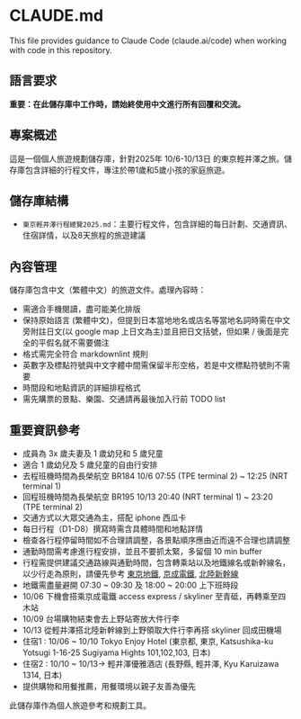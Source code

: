 # CLAUDE.md

This file provides guidance to Claude Code (claude.ai/code) when working with code in this repository.

## 語言要求

**重要：在此儲存庫中工作時，請始終使用中文進行所有回覆和交流。**

## 專案概述

這是一個個人旅遊規劃儲存庫，針對2025年 10/6-10/13日 的東京輕井澤之旅。儲存庫包含詳細的行程文件，專注於帶1歲和5歲小孩的家庭旅遊。

## 儲存庫結構

- `東京輕井澤行程總覽2025.md`：主要行程文件，包含詳細的每日計劃、交通資訊、住宿詳情，以及8天旅程的旅遊建議

## 內容管理

儲存庫包含中文（繁體中文）的旅遊文件。處理內容時：

- 需適合手機閱讀，盡可能美化排版
- 保持原始語言 (繁體中文)，但提到日本當地地名或店名等當地名詞時需在中文旁附註日文(以 google map 上日文為主)並且把日文括號，但如果 / 後面是完全的平假名就不需要備注
- 格式需完全符合 markdownlint 規則
- 英數字及標點符號與中文字體中間需保留半形空格，若是中文標點符號則不需要
- 時間段和地點資訊的詳細排程格式
- 需先購票的景點、樂園、交通請再最後加入行前 TODO list

## 重要資訊參考

- 成員為 3x 歲夫妻及 1 歲幼兒和 5 歲兒童
- 適合 1 歲幼兒及 5 歲兒童的自由行安排
- 去程班機時間為長榮航空 BR184 10/6 07:55 (TPE terminal 2) ~ 12:25 (NRT terminal 1)
- 回程班機時間為長榮航空 BR195 10/13 20:40 (NRT terminal 1) ~ 23:20 (TPE terminal 2)
- 交通方式以大眾交通為主，搭配 iphone 西瓜卡
- 每日行程（D1-D8）撰寫時需含具體時間和地點詳情
- 檢查各行程停留時間如不合理請調整，各景點順序應由近而遠不合理也請調整
- 通勤時間需考慮進行程安排，並且不要抓太緊，多留個 10 min buffer
- 行程需提供建議交通路線與通勤時間，包含轉乘站以及地鐵線名或新幹線名，以少行走為原則，請優先參考 [東京地鐵](https://world.jorudan.co.jp/mln/zh-tw/), [京成電鐵](https://www.keisei.co.jp/keisei/tetudou/skyliner/tc/traffic/skyliner.php>), [北陸新幹線](https://www.westjr.co.jp/global/tc/train/shinkansen/hokuriku-shinkansen/index.html)
- 地鐵需盡量避開 07:30 ~ 09:30 及 18:00 ~ 20:00 上下班時段
- 10/06 下機會搭乘京成電鐵 access express / skyliner 至青砥，再轉乘至四木站
- 10/09 台場購物結束會去上野站寄放大件行李
- 10/13 從輕井澤搭北陸新幹線到上野領取大件行李再搭 skyliner 回成田機場
- 住宿1 : 10/06 ~ 10/10 Tokyo Enjoy Hotel (東京都, 東京, Katsushika-ku Yotsugi 1-16-25 Sugiyama Hights 101,102,103, 日本)
- 住宿2 : 10/10 ~ 10/13-> 輕井澤優雅酒店 (長野縣, 輕井澤, Kyu Karuizawa 1314, 日本)
- 提供購物和用餐推薦，用餐環境以親子友善為優先

此儲存庫作為個人旅遊參考和規劃工具。
